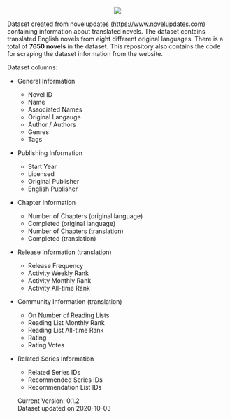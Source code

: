 <p align="center">
  <img src="https://user-images.githubusercontent.com/1130029/136163928-552ee3e4-9d9d-4394-8a90-fbec1753dee4.jpg" />
</p>

Dataset created from novelupdates (https://www.novelupdates.com) containing information about translated novels. The dataset contains translated English novels from eight different original languages. There is a total of **7650 novels** in the dataset. This repository also contains the code for scraping the dataset information from the website.

Dataset columns:
* General Information
  * Novel ID
  * Name
  * Associated Names
  * Original Langauge	
  * Author / Authors
  * Genres
  * Tags
* Publishing Information
  * Start Year
  * Licensed
  * Original Publisher
  * English Publisher
* Chapter Information
  * Number of Chapters (original language)
  * Completed (original language)
  * Number of Chapters (translation)
  * Completed (translation)
* Release Information (translation)
  * Release Frequency
  * Activity Weekly Rank
  * Activity Monthly Rank
  * Activity All-time Rank
* Community Information (translation)
  * On Number of Reading Lists
  * Reading List Monthly Rank
  * Reading List All-time Rank
  * Rating
  * Rating Votes
* Related Series Information
  * Related Series IDs
  * Recommended Series IDs
  * Recommendation List IDs
  
  Current Version: 0.1.2  
  Dataset updated on 2020-10-03
